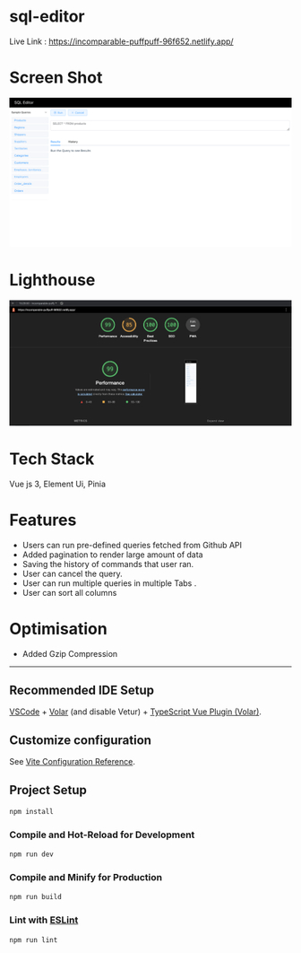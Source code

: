 # sql-editor

Live Link : https://incomparable-puffpuff-96f652.netlify.app/
# Screen Shot
![demo](demo.png)
# Lighthouse
![lighthouse](lighthouse.png)

# Tech Stack
Vue js 3, Element Ui, Pinia
# Features

- Users can run pre-defined queries fetched from Github API
- Added pagination to render large amount of data
- Saving the history of commands that user ran.
- User can cancel the query.
- User can run multiple queries in multiple Tabs .
- User can sort all columns

# Optimisation
 - Added Gzip Compression
---
## Recommended IDE Setup

[VSCode](https://code.visualstudio.com/) + [Volar](https://marketplace.visualstudio.com/items?itemName=Vue.volar) (and disable Vetur) + [TypeScript Vue Plugin (Volar)](https://marketplace.visualstudio.com/items?itemName=Vue.vscode-typescript-vue-plugin).

## Customize configuration

See [Vite Configuration Reference](https://vitejs.dev/config/).

## Project Setup

```sh
npm install
```

### Compile and Hot-Reload for Development

```sh
npm run dev
```

### Compile and Minify for Production

```sh
npm run build
```

### Lint with [ESLint](https://eslint.org/)

```sh
npm run lint
```
